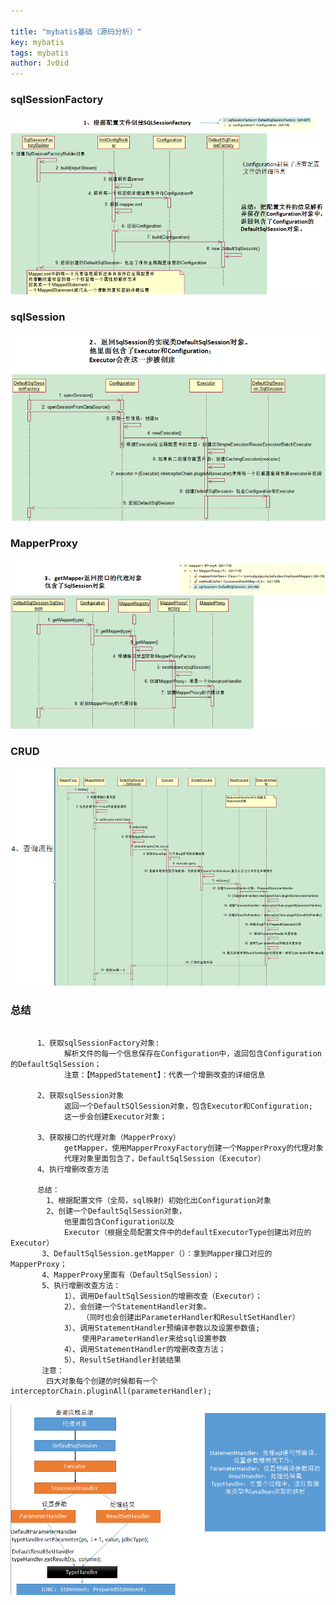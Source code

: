 ```yaml
---

title: "mybatis基础（源码分析）"
key: mybatis
tags: mybatis
author: Jv0id
---
```




### sqlSessionFactory

![](https://raw.githubusercontent.com/jv0id/jv0id.github.io/master/images/mybatis01.png)



### sqlSession

![](https://raw.githubusercontent.com/jv0id/jv0id.github.io/master/images/mybatis02.png)



### MapperProxy

![](https://raw.githubusercontent.com/jv0id/jv0id.github.io/master/images/mybatis03.png)



### CRUD

![](https://raw.githubusercontent.com/jv0id/jv0id.github.io/master/images/mybatis04.png)



### 总结

```

	  1、获取sqlSessionFactory对象:
	  		解析文件的每一个信息保存在Configuration中，返回包含Configuration的DefaultSqlSession；
	  		注意：【MappedStatement】：代表一个增删改查的详细信息
	  
	  2、获取sqlSession对象
	  		返回一个DefaultSQlSession对象，包含Executor和Configuration;
	  		这一步会创建Executor对象；
	 
	  3、获取接口的代理对象（MapperProxy）
	  		getMapper，使用MapperProxyFactory创建一个MapperProxy的代理对象
	  		代理对象里面包含了，DefaultSqlSession（Executor）
	  4、执行增删改查方法
	  
	  总结：
	  	1、根据配置文件（全局，sql映射）初始化出Configuration对象
	  	2、创建一个DefaultSqlSession对象，
	 		他里面包含Configuration以及
	  		Executor（根据全局配置文件中的defaultExecutorType创建出对应的Executor）
	   3、DefaultSqlSession.getMapper（）：拿到Mapper接口对应的MapperProxy；
	   4、MapperProxy里面有（DefaultSqlSession）；
	   5、执行增删改查方法：
	   		1）、调用DefaultSqlSession的增删改查（Executor）；
	   		2）、会创建一个StatementHandler对象。
	   			（同时也会创建出ParameterHandler和ResultSetHandler）
	  		3）、调用StatementHandler预编译参数以及设置参数值;
	   			使用ParameterHandler来给sql设置参数
	   		4）、调用StatementHandler的增删改查方法；
	   		5）、ResultSetHandler封装结果
	   注意：
	   	四大对象每个创建的时候都有一个interceptorChain.pluginAll(parameterHandler); 
```



![](https://raw.githubusercontent.com/jv0id/jv0id.github.io/master/images/mybatis05.png)

